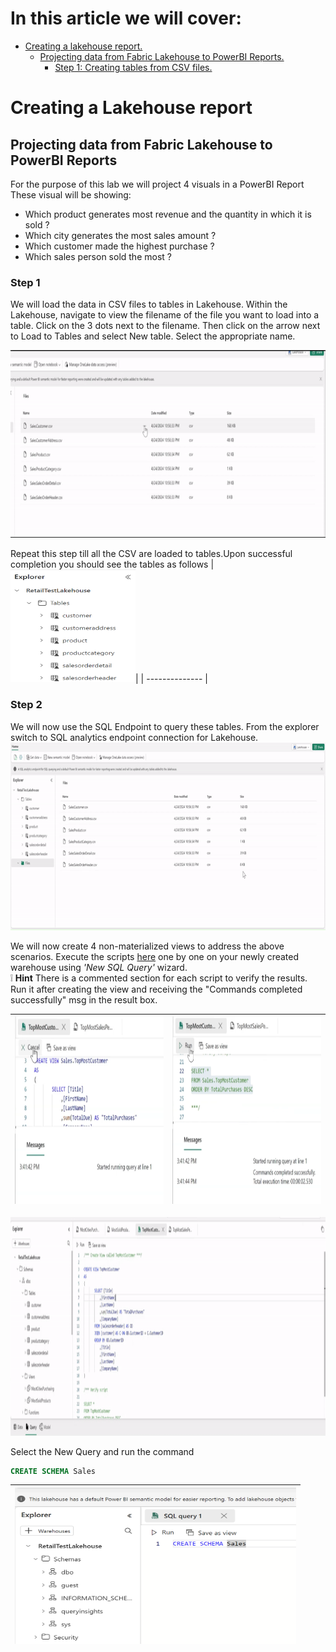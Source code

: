 # In this article we will cover:

* [Creating a lakehouse report.](#creating-a-lakehouse-report)
  * [Projecting data from Fabric Lakehouse to PowerBI Reports.](#projecting-data-from-fabric-lakehouse-to-powerbi-reports)
    * [Step 1: Creating tables from CSV files.](#step-1)

# Creating a Lakehouse report

## Projecting data from Fabric Lakehouse to PowerBI Reports

For the purpose of this lab we will project 4 visuals in a PowerBI Report
These visual will be showing:

* Which product generates most revenue and the quantity in which it is sold ?
* Which city generates the most sales amount ?
* Which customer made the highest purchase ?
* Which sales person sold the most ?

### Step 1

We will load the data in CSV files to tables in Lakehouse. Within the Lakehouse, navigate to view the filename of the file you want to load into a table. Click on the 3 dots next to the filename. Then click on the arrow next to Load to Tables and select New table. Select the appropriate name.

<img src='/Assests/Media/LoadTable.gif' width='800' height='300'>

Repeat this step till all the CSV are loaded to tables.Upon successful completion you should see the tables as follows
|<img src='/Assests/Media/TablesLoaded.PNG' width='200' height='180'>|
| -------------- |

### Step 2

We will now use the SQL Endpoint to query these tables. From the explorer switch to SQL analytics endpoint connection for Lakehouse.
<img src='/Assests/Media/SQLEndpoint.gif' width='800' height='300'>

We will now create 4 non-materialized views to address the above scenarios. Execute the scripts [here](/Assests/LakehouseScripts/) one by one on your newly created warehouse using *'New SQL Query'* wizard.</br>
:grey_exclamation: **Hint** There is a commented section for each script to verify the results. Run it after creating the view and receiving the "Commands completed successfully" msg in the result box.

|<img src='/Assests/Media/ExecutionMsg.PNG' width='400' height='300'>|<img src='/Assests/Media/SucessfulCompletionMsg.PNG' width='400' height='300'>|
| ------------- |------------- |
<img src='/Assests/Media/RunningViewScripts.gif' width='900' height='350'>

<Extra>

Select the New Query and run the command 
```sql
CREATE SCHEMA Sales
```

|<img src='/Assests/Media/CreateSchema.PNG' width='450' height='250'>|
| -------------- |

